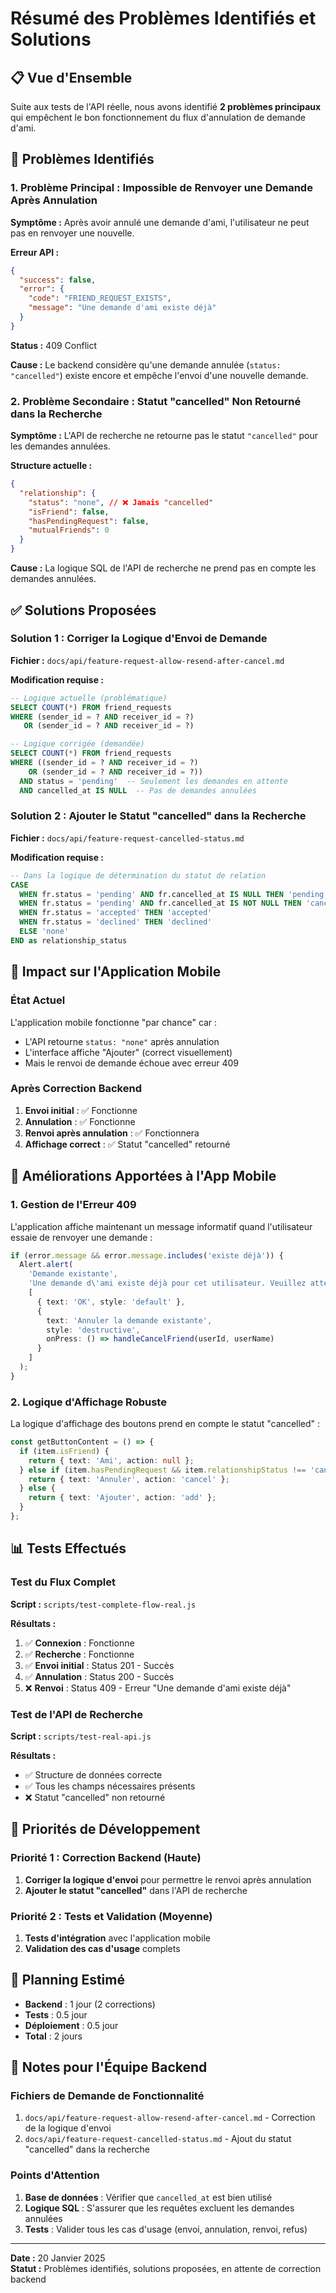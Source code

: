 # Résumé des Problèmes Identifiés et Solutions

## 📋 Vue d'Ensemble

Suite aux tests de l'API réelle, nous avons identifié **2 problèmes principaux** qui empêchent le bon fonctionnement du flux d'annulation de demande d'ami.

## 🚨 Problèmes Identifiés

### 1. **Problème Principal : Impossible de Renvoyer une Demande Après Annulation**

**Symptôme :** Après avoir annulé une demande d'ami, l'utilisateur ne peut pas en renvoyer une nouvelle.

**Erreur API :**
```json
{
  "success": false,
  "error": {
    "code": "FRIEND_REQUEST_EXISTS",
    "message": "Une demande d'ami existe déjà"
  }
}
```

**Status :** 409 Conflict

**Cause :** Le backend considère qu'une demande annulée (`status: "cancelled"`) existe encore et empêche l'envoi d'une nouvelle demande.

### 2. **Problème Secondaire : Statut "cancelled" Non Retourné dans la Recherche**

**Symptôme :** L'API de recherche ne retourne pas le statut `"cancelled"` pour les demandes annulées.

**Structure actuelle :**
```json
{
  "relationship": {
    "status": "none", // ❌ Jamais "cancelled"
    "isFriend": false,
    "hasPendingRequest": false,
    "mutualFriends": 0
  }
}
```

**Cause :** La logique SQL de l'API de recherche ne prend pas en compte les demandes annulées.

## ✅ Solutions Proposées

### Solution 1 : Corriger la Logique d'Envoi de Demande

**Fichier :** `docs/api/feature-request-allow-resend-after-cancel.md`

**Modification requise :**
```sql
-- Logique actuelle (problématique)
SELECT COUNT(*) FROM friend_requests 
WHERE (sender_id = ? AND receiver_id = ?) 
   OR (sender_id = ? AND receiver_id = ?)

-- Logique corrigée (demandée)
SELECT COUNT(*) FROM friend_requests 
WHERE ((sender_id = ? AND receiver_id = ?) 
    OR (sender_id = ? AND receiver_id = ?))
  AND status = 'pending'  -- Seulement les demandes en attente
  AND cancelled_at IS NULL  -- Pas de demandes annulées
```

### Solution 2 : Ajouter le Statut "cancelled" dans la Recherche

**Fichier :** `docs/api/feature-request-cancelled-status.md`

**Modification requise :**
```sql
-- Dans la logique de détermination du statut de relation
CASE 
  WHEN fr.status = 'pending' AND fr.cancelled_at IS NULL THEN 'pending'
  WHEN fr.status = 'pending' AND fr.cancelled_at IS NOT NULL THEN 'cancelled'
  WHEN fr.status = 'accepted' THEN 'accepted'
  WHEN fr.status = 'declined' THEN 'declined'
  ELSE 'none'
END as relationship_status
```

## 📱 Impact sur l'Application Mobile

### État Actuel

L'application mobile fonctionne "par chance" car :
- L'API retourne `status: "none"` après annulation
- L'interface affiche "Ajouter" (correct visuellement)
- Mais le renvoi de demande échoue avec erreur 409

### Après Correction Backend

1. **Envoi initial** : ✅ Fonctionne
2. **Annulation** : ✅ Fonctionne
3. **Renvoi après annulation** : ✅ Fonctionnera
4. **Affichage correct** : ✅ Statut "cancelled" retourné

## 🔧 Améliorations Apportées à l'App Mobile

### 1. Gestion de l'Erreur 409

L'application affiche maintenant un message informatif quand l'utilisateur essaie de renvoyer une demande :

```typescript
if (error.message && error.message.includes('existe déjà')) {
  Alert.alert(
    'Demande existante', 
    'Une demande d\'ami existe déjà pour cet utilisateur. Veuillez attendre une réponse ou annuler la demande existante.',
    [
      { text: 'OK', style: 'default' },
      { 
        text: 'Annuler la demande existante', 
        style: 'destructive',
        onPress: () => handleCancelFriend(userId, userName)
      }
    ]
  );
}
```

### 2. Logique d'Affichage Robuste

La logique d'affichage des boutons prend en compte le statut "cancelled" :

```typescript
const getButtonContent = () => {
  if (item.isFriend) {
    return { text: 'Ami', action: null };
  } else if (item.hasPendingRequest && item.relationshipStatus !== 'cancelled') {
    return { text: 'Annuler', action: 'cancel' };
  } else {
    return { text: 'Ajouter', action: 'add' };
  }
};
```

## 📊 Tests Effectués

### Test du Flux Complet

**Script :** `scripts/test-complete-flow-real.js`

**Résultats :**
1. ✅ **Connexion** : Fonctionne
2. ✅ **Recherche** : Fonctionne
3. ✅ **Envoi initial** : Status 201 - Succès
4. ✅ **Annulation** : Status 200 - Succès
5. ❌ **Renvoi** : Status 409 - Erreur "Une demande d'ami existe déjà"

### Test de l'API de Recherche

**Script :** `scripts/test-real-api.js`

**Résultats :**
- ✅ Structure de données correcte
- ✅ Tous les champs nécessaires présents
- ❌ Statut "cancelled" non retourné

## 🎯 Priorités de Développement

### Priorité 1 : Correction Backend (Haute)
1. **Corriger la logique d'envoi** pour permettre le renvoi après annulation
2. **Ajouter le statut "cancelled"** dans l'API de recherche

### Priorité 2 : Tests et Validation (Moyenne)
1. **Tests d'intégration** avec l'application mobile
2. **Validation des cas d'usage** complets

## 📅 Planning Estimé

- **Backend** : 1 jour (2 corrections)
- **Tests** : 0.5 jour
- **Déploiement** : 0.5 jour
- **Total** : 2 jours

## 📝 Notes pour l'Équipe Backend

### Fichiers de Demande de Fonctionnalité

1. `docs/api/feature-request-allow-resend-after-cancel.md` - Correction de la logique d'envoi
2. `docs/api/feature-request-cancelled-status.md` - Ajout du statut "cancelled" dans la recherche

### Points d'Attention

1. **Base de données** : Vérifier que `cancelled_at` est bien utilisé
2. **Logique SQL** : S'assurer que les requêtes excluent les demandes annulées
3. **Tests** : Valider tous les cas d'usage (envoi, annulation, renvoi, refus)

---

**Date :** 20 Janvier 2025  
**Statut :** Problèmes identifiés, solutions proposées, en attente de correction backend 